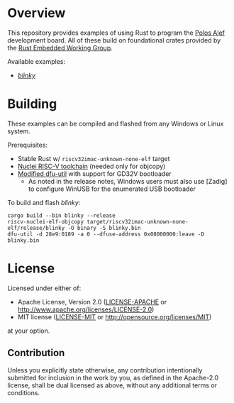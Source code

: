 # Overview

This repository provides examples of using Rust to program the [Polos Alef]
development board. All of these build on foundational crates provided by the
[Rust Embedded Working Group].

Available examples:

* [*blinky*](./src/blinky.rs)

[Polos Alef]: https://www.analoglamb.com/product/polos-gd32v-alef-board-risc-v-mcu-board/
[Rust Embedded Working Group]: https://github.com/rust-embedded/wg

# Building

These examples can be compiled and flashed from any Windows or Linux system.

Prerequisites:

* Stable Rust w/ `riscv32imac-unknown-none-elf` target
* [Nuclei RISC-V toolchain] (needed only for objcopy)
* [Modified dfu-util] with support for GD32V bootloader
  * As noted in the release notes, Windows users must also use [Zadig] to
    configure WinUSB for the enumerated USB bootloader

To build and flash *blinky*:

```
cargo build --bin blinky --release
riscv-nuclei-elf-objcopy target/riscv32imac-unknown-none-elf/release/blinky -O binary -S blinky.bin
dfu-util -d 28e9:0189 -a 0 --dfuse-address 0x08000000:leave -D blinky.bin
```

[Nuclei RISC-V toolchain]: https://nucleisys.com/download.php
[Modified dfu-util]: https://github.com/riscv-mcu/gd32-dfu-utils

# License

Licensed under either of:

* Apache License, Version 2.0
  ([LICENSE-APACHE](LICENSE-APACHE) or http://www.apache.org/licenses/LICENSE-2.0)
* MIT license
  ([LICENSE-MIT](LICENSE-MIT) or http://opensource.org/licenses/MIT)

at your option.

## Contribution

Unless you explicitly state otherwise, any contribution intentionally submitted
for inclusion in the work by you, as defined in the Apache-2.0 license, shall be
dual licensed as above, without any additional terms or conditions.
